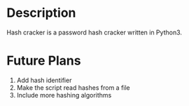# Description

Hash cracker is a password hash cracker written in Python3.

# Future Plans

1. Add hash identifier
2. Make the script read hashes from a file
3. Include more hashing algorithms
